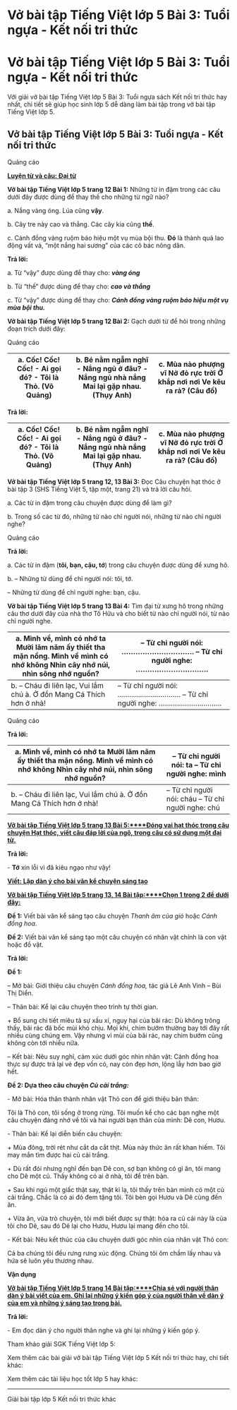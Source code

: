 # Vở bài tập Tiếng Việt lớp 5 Bài 3: Tuổi ngựa - Kết nối tri thức

# Vở bài tập Tiếng Việt lớp 5 Bài 3: Tuổi ngựa - Kết nối tri thức

Với giải vở bài tập Tiếng Việt lớp 5 Bài 3: Tuổi ngựa sách Kết nối tri thức hay nhất, chi tiết sẽ giúp học sinh lớp 5 dễ dàng làm bài tập trong vở bài tập Tiếng Việt lớp 5.

## Vở bài tập Tiếng Việt lớp 5 Bài 3: Tuổi ngựa - Kết nối tri thức

Quảng cáo

[**Luyện từ và câu: Đại từ**](https://vietjack.com/vbt-tieng-viet-5-kn/luyen-tu-va-cau-dai-tu.jsp)

**Vở bài tập Tiếng Việt lớp 5 trang 12 Bài 1:** Những từ in đậm trong các câu dưới đây được dùng để thay thế cho những từ ngữ nào?

a. Nắng vàng óng. Lúa cũng **vậy**.

b. Cây tre này cao và thẳng. Các cây kia cũng **thế**.

c. Cánh đồng vàng ruộm báo hiệu một vụ mùa bội thu. **Đó** là thành quả lao động vất vả, “một nắng hai sương” của các cô bác nông dân.

**Trả lời:**

a. Từ “vậy” được dùng để thay cho: **_vàng óng_**

b. Từ “thế” được dùng để thay cho: **_cao và thẳng_**

c. Từ “vậy” được dùng để thay cho: **_Cánh đồng vàng ruộm báo hiệu một vụ mùa bội thu._**

**Vở bài tập Tiếng Việt lớp 5 trang 12 Bài 2:** Gạch dưới từ để hỏi trong những đoạn trích dưới đây:

Quảng cáo

a. Cốc! Cốc! Cốc! \- Ai gọi đó? \- Tôi là Thỏ. (Võ Quảng) |  b. Bé nằm ngẫm nghĩ \- Nắng ngủ ở đâu? \- Nắng ngủ nhà nắng Mai lại gặp nhau. (Thụy Anh) |  c. Mùa nào phượng vĩ Nở đỏ rực trời Ở khắp nơi nơi Ve kêu ra rả? (Câu đố)  
---|---|---  
  
**Trả lời:**

a. Cốc! Cốc! Cốc! \- **Ai** gọi đó? \- Tôi là Thỏ. (Võ Quảng) |  b. Bé nằm ngẫm nghĩ \- Nắng ngủ ở **đâu**? \- Nắng ngủ nhà nắng Mai lại gặp nhau. (Thụy Anh) |  c. Mùa **nào** phượng vĩ Nở đỏ rực trời Ở khắp nơi nơi Ve kêu ra rả? (Câu đố)  
---|---|---  
  
**Vở bài tập Tiếng Việt lớp 5 trang 12, 13 Bài 3:** Đọc Câu chuyện hạt thóc ở bài tập 3 (SHS Tiếng Việt 5, tập một, trang 21) và trả lời câu hỏi.

a. Các từ in đậm trong câu chuyện được dùng để làm gì?

b. Trong số các từ đó, những từ nào chỉ người nói, những từ nào chỉ người nghe?

Quảng cáo

**Trả lời:**

a. Các từ in đậm (**tôi, bạn, cậu, tớ**) trong câu chuyện được dùng để xưng hô.

b. – Những từ dùng để chỉ người nói: tôi, tớ.

– Những từ dùng để chỉ người nghe: bạn, cậu.

**Vở bài tập Tiếng Việt lớp 5 trang 13 Bài 4:** Tìm đại từ xưng hô trong những câu thơ dưới đây của nhà thơ Tố Hữu và cho biết từ nào chỉ người nói, từ nào chỉ người nghe.

a. Mình về, mình có nhớ ta Mười lăm năm ấy thiết tha mặn nồng. Mình về mình có nhớ không Nhìn cây nhớ núi, nhìn sông nhớ nguồn? |  – Từ chỉ người nói: …………………………. – Từ chỉ người nghe: ………………………….  
---|---  
b. – Cháu đi liên lạc, Vui lắm chú à. Ở đồn Mang Cá  Thích hơn ở nhà! |  – Từ chỉ người nói: …………………………. – Từ chỉ người nghe: ………………………….  
  
Quảng cáo

**Trả lời:**

a. Mình về, mình có nhớ ta Mười lăm năm ấy thiết tha mặn nồng. Mình về mình có nhớ không Nhìn cây nhớ núi, nhìn sông nhớ nguồn? |  – Từ chỉ người nói: ta – Từ chỉ người nghe: mình  
---|---  
b. – Cháu đi liên lạc, Vui lắm chú à. Ở đồn Mang Cá  Thích hơn ở nhà! |  – Từ chỉ người nói: cháu – Từ chỉ người nghe: chú  
  
[**Vở bài tập Tiếng Việt lớp 5 trang 13 Bài 5:****Đóng vai hạt thóc trong câu chuyện Hạt thóc, viết câu đáp lời của ngô, trong câu có sử dụng một đại từ.**](https://vietjack.com/vbt-tieng-viet-5-kn/dong-vai-hat-thoc-trong-cau-chuyen-hat-thoc-viet-cau-dap-loi-vm.jsp)

**Trả lời:**

\- **Tớ** xin lỗi vì đã kiêu ngạo như vậy!

[**Viết: Lập dàn ý cho bài văn kể chuyện sáng tạo**](https://vietjack.com/vbt-tieng-viet-5-kn/viet-lap-dan-y-cho-bai-van-ke-chuyen-sang-tao.jsp)

[**Vở bài tập Tiếng Việt lớp 5 trang 13, 14 Bài tập:****Chọn 1 trong 2 đề dưới đây:**](https://vietjack.com/vbt-tieng-viet-5-kn/chon-1-trong-2-de-duoi-day-vm.jsp)

**Đề 1:** Viết bài văn kể sáng tạo câu chuyện _Thanh âm của gió_ hoặc _Cánh đồng hoa_.

**Đề 2:** Viết bài văn kể sáng tạo một câu chuyện có nhân vật chính là con vật hoặc đồ vật.

**Trả lời:**

**Đề 1:**

– Mở bài: Giới thiệu câu chuyện  _Cánh đồng hoa,_ tác giả Lê Anh Vinh – Bùi Thị Diển.

– Thân bài: Kể lại câu chuyện theo trình tự thời gian.

\+ Bổ sung chi tiết miêu tả sự xấu xí, nguy hại của bãi rác: Dù không trông thấy, bãi rác đã bốc mùi khó chịu. Mọi khi, chim bướm thường bay tới đây rất nhiều cùng chúng em. Vậy nhưng vì mùi của bãi rác, nay chim bướm cũng không còn tới nhiều nữa.

– Kết bài: Nêu suy nghĩ, cảm xúc dưới góc nhìn nhân vật: Cánh đồng hoa thực sự được trả lại vẻ đẹp vốn có, nay còn đẹp hơn, lộng lẫy hơn bao giờ hết.

**Đề 2: Dựa theo câu chuyện _Củ cải trắng:_**

\- Mở bài: Hóa thân thành nhân vật Thỏ con để giới thiệu bản thân:

Tôi là Thỏ con, tôi sống ở trong rừng. Tôi muốn kể cho các bạn nghe một câu chuyện đáng nhớ về tôi và hai người bạn thân của mình: Dê con, Hươu.

\- Thân bài: Kể lại diễn biến câu chuyện:

\+ Mùa đông, trời rét như cắt da cắt thịt. Mùa này thức ăn rất khan hiếm. Tôi may mắn tìm được hai củ cải trắng.

\+ Dù rất đói nhưng nghĩ đến bạn Dê con, sợ bạn không có gì ăn, tôi mang cho Dê một củ. Thấy không có ai ở nhà, tôi để trên bàn.

\+ Sau khi ngủ một giấc thật say, thật kì lạ, tôi thấy trên bàn mình có một củ cải trắng. Chắc là có ai đó đem tặng tôi. Tôi bèn gọi Hươu và Dê cùng đến ăn.

\+ Vừa ăn, vừa trò chuyện, tôi mới biết được sự thật: hóa ra củ cải này là của tôi cho Dê, sau đó Dê lại cho Hươu, Hươu lại mang đến cho tôi.

\- Kết bài: Nêu kết thúc của câu chuyện dưới góc nhìn của nhân vật Thỏ con: 

Cả ba chúng tôi đều rưng rưng xúc động. Chúng tôi ôm chầm lấy nhau và hứa sẽ luôn yêu thương nhau.

**Vận dụng**

[**Vở bài tập Tiếng Việt lớp 5 trang 14 Bài tập:****Chia sẻ với người thân dàn ý bài viết của em. Ghi lại những ý kiến góp ý của người thân về dàn ý của em và những ý sáng tạo trong bài.**](https://vietjack.com/vbt-tieng-viet-5-kn/chia-se-voi-nguoi-than-dan-y-bai-viet-cua-em-ghi-lai-vm.jsp)

**Trả lời:**

\- Em đọc dàn ý cho người thân nghe và ghi lại những ý kiến góp ý.

Tham khảo giải SGK Tiếng Việt lớp 5:

Xem thêm các bài giải vở bài tập Tiếng Việt lớp 5 Kết nối tri thức hay, chi tiết khác:

Xem thêm các tài liệu học tốt lớp 5 hay khác:

* * *

Giải bài tập lớp 5 Kết nối tri thức khác
